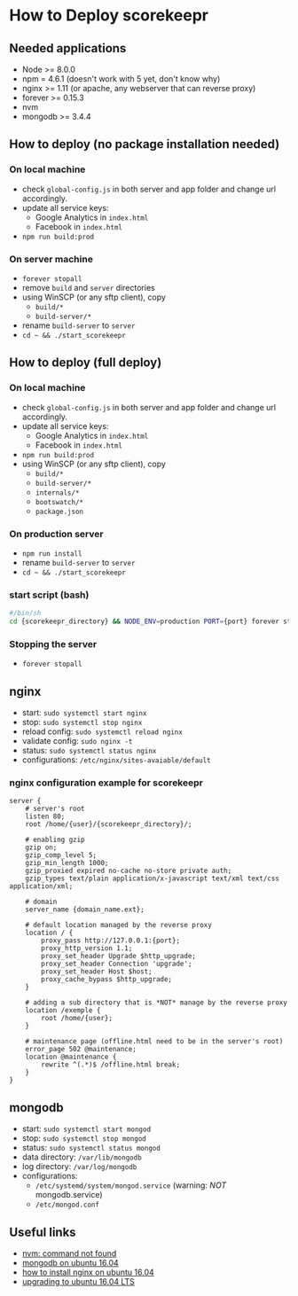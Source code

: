 # How to Deploy scorekeepr

## Needed applications

* Node >= 8.0.0
* npm = 4.6.1 (doesn't work with 5 yet, don't know why)
* nginx >= 1.11 (or apache, any webserver that can reverse proxy)
* forever >= 0.15.3
* nvm
* mongodb >= 3.4.4

## How to deploy (no package installation needed)

### On local machine

* check `global-config.js` in both server and app folder and change url accordingly.
* update all service keys:
  * Google Analytics in `index.html`
  * Facebook in `index.html`
* `npm run build:prod`

### On server machine

* `forever stopall`
* remove `build` and `server` directories
* using WinSCP (or any sftp client), copy
  * `build/*`
  * `build-server/*`
* rename `build-server` to `server`
* `cd ~ && ./start_scorekeepr`

## How to deploy (full deploy)

### On local machine

* check `global-config.js` in both server and app folder and change url accordingly.
* update all service keys:
  * Google Analytics in `index.html`
  * Facebook in `index.html`
* `npm run build:prod`
* using WinSCP (or any sftp client), copy
  * `build/*`
  * `build-server/*`
  * `internals/*`
  * `bootswatch/*`
  * `package.json`

### On production server

* `npm run install`
* rename `build-server` to `server`
* `cd ~ && ./start_scorekeepr`

### start script (bash)

```bash
#/bin/sh
cd {scorekeepr_directory} && NODE_ENV=production PORT={port} forever start server
```

### Stopping the server

* `forever stopall`

## nginx

* start: `sudo systemctl start nginx`
* stop: `sudo systemctl stop nginx`
* reload config: `sudo systemctl reload nginx`
* validate config: `sudo nginx -t`
* status: ``sudo systemctl status nginx``
* configurations: `/etc/nginx/sites-avaiable/default`

### nginx configuration example for scorekeepr
```apacheconf
server {
    # server's root
    listen 80;
    root /home/{user}/{scorekeepr_directory}/;

    # enabling gzip
    gzip on;
    gzip_comp_level 5;
    gzip_min_length 1000;
    gzip_proxied expired no-cache no-store private auth;
    gzip_types text/plain application/x-javascript text/xml text/css application/xml;

    # domain
    server_name {domain_name.ext};

    # default location managed by the reverse proxy
    location / {
        proxy_pass http://127.0.0.1:{port};
        proxy_http_version 1.1;
        proxy_set_header Upgrade $http_upgrade;
        proxy_set_header Connection 'upgrade';
        proxy_set_header Host $host;
        proxy_cache_bypass $http_upgrade;
    }

    # adding a sub directory that is *NOT* manage by the reverse proxy
    location /exemple {
        root /home/{user};
    }

    # maintenance page (offline.html need to be in the server's root)
    error_page 502 @maintenance;
    location @maintenance {
        rewrite ^(.*)$ /offline.html break;
    }
}
```

## mongodb

* start: `sudo systemctl start mongod`
* stop: `sudo systemctl stop mongod`
* status: `sudo systemctl status mongod`
* data directory: `/var/lib/mongodb`
* log directory: `/var/log/mongodb`
* configurations: 
  * `/etc/systemd/system/mongod.service` (warning: *NOT* mongodb.service)
  * `/etc/mongod.conf`

## Useful links

* [nvm: command not found](https://stackoverflow.com/questions/21215059/cant-use-nvm-from-root-or-sudo/29903645#29903645)
* [mongodb on ubuntu 16.04](https://www.digitalocean.com/community/tutorials/how-to-install-mongodb-on-ubuntu-16-04)
* [how to install nginx on ubuntu 16.04](https://www.digitalocean.com/community/tutorials/how-to-install-nginx-on-ubuntu-16-04)
* [upgrading to ubuntu 16.04 LTS](https://www.digitalocean.com/community/tutorials/how-to-upgrade-to-ubuntu-16-04-lts)
